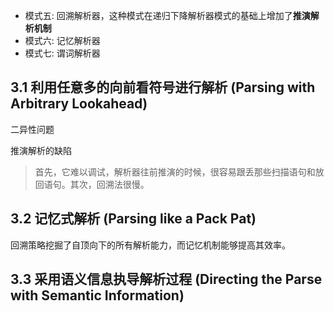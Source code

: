 * 模式五: 回溯解析器，这种模式在递归下降解析器模式的基础上增加了**推演解析机制**
* 模式六: 记忆解析器
* 模式七: 谓词解析器

## 3.1 利用任意多的向前看符号进行解析 (Parsing with Arbitrary Lookahead)

二异性问题

推演解析的缺陷

> 首先，它难以调试，解析器往前推演的时候，很容易跟丢那些扫描语句和放回语句。其次，回溯法很慢。

## 3.2 记忆式解析 (Parsing like a Pack Pat)

回溯策略挖掘了自顶向下的所有解析能力，而记忆机制能够提高其效率。

## 3.3 采用语义信息执导解析过程 (Directing the Parse with Semantic Information)

